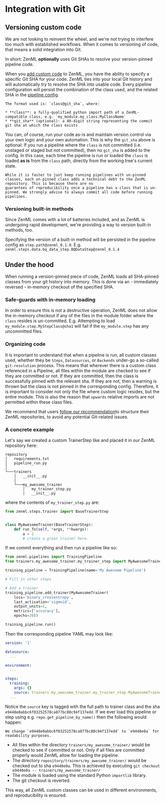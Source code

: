 # Integration with Git

## Versioning custom code

We are not looking to reinvent the wheel, and we're not trying to interfere too much with established workflows. When it comes to versioning of code, 
that means a solid integration into Git.

In short: ZenML **optionally** uses Git SHAs to resolve your version-pinned pipeline code. 

When you [add custom code](../getting-started/creating-custom-logic.md) to ZenML, you have the ability to specify a specific Git SHA for your code.
ZenML ties into your local Git history and will automatically try to resolve the SHA into usable code. 
Every pipeline configuration will persist the combination of the class used, and the related SHA in the 
[pipeline config](../pipelines/what-is-a-pipeline.md). 

```{hint}
The format used is: `class@git_sha`, where:

* **class**: a fully-qualified python import path of a ZenML-compatible class, e.g. `my_module.my_class.MyClassName`
* **git_sha** (optional): a 40-digit string representing the commit git sha at which the class exists
```

You can, of course, run your code as-is and maintain version control via your own logic and your own automation. This is why the `git_sha` above is optional: If 
you run a pipeline where the `class` is not committed (i.e. unstaged or staged but not committed), then no `git_sha` is added to the config. In this case, 
each time the pipeline is run or loaded the `class` is loaded **as is** from the `class` path, directly from the working tree's current state. 

```{warning}
While it is faster to just keep running pipelines with un-pinned classes, each un-pinned class adds a technical debt to the ZenML repository. This is because there are no 
guarantees of reproducibility once a pipeline has a class that is un-pinned. We strongly advise to always commit all code before running pipelines.
```

### Versioning built-in methods

Since ZenML comes with a lot of batteries included, and as ZenML is undergoing rapid development, we're providing a way to version built-in methods, too.

Specifying the version of a built-in method will be persisted in the pipeline config as `step.path@zenml_0.1.0`. 
E.g. `zenml.steps.data.bq_data_step.BQDataStep@zenml_0.1.4`

## Under the hood
When running a version-pinned piece of code, ZenML loads all SHA-pinned classes from your git history into memory.
This is done via an - immediately reversed - in-memory checkout of the specified SHA.

### Safe-guards with in-memory loading
In order to ensure this is not a destructive operation, ZenML does not allow the in-memory checkout if any of the files in the 
module folder where the `class` resides is un-committed. E.g. Attempting to load `my_module.step.MyStepClass@sha1` will fail 
if the `my_module.step` has any uncommitted files.

### Organizing code
It is important to understand that when a pipeline is run, all custom classes used, whether they be `Steps`, `Datasources`, or `Backends` under-go 
a so-called `git-resolution` process. This means that wherever there is a custom class referenced in a Pipeline, all files within the module are checked 
to see if they are committed or not. If they are committed, then the class is successfully pinned with the relevant sha. If they are not, then a warning is 
thrown but the class is not pinned in the corresponding config. Therefore, it is important to consider not only the file where custom logic resides, but the 
entire module. This is also the reason that `upwards` relative imports are not permitted within these class files. 

We recommend that users [follow our recommendation](../getting-started/organizing-zenml.md)to structure their ZenML repositories, to avoid 
any potential Git-related issues.

### A concrete example
Let's say we created a custom TrainerStep like and placed it in our ZenML repository here:

```
repository
│   requirements.txt
│   pipeline_run.py
│
└───trainers
    │   __init__.py
    |
    └───my_awesome_trainer
        │   my_trainer_step.py
        |   __init__.py
```
where the contents of `my_trainer_step.py` are:

```python
from zenml.steps.trainer import BaseTrainerStep


class MyAwesomeTrainer(BaseTrainerStep):
    def run_fn(self, *args, **kwargs):
        a = 1
        # create a great trainer here.
```

If we commit everything and then run a pipeline like so:

```python
from zenml.pipelines import TrainingPipeline
from trainers.my_awesome_trainer.my_trainer_step import MyAwesomeTrainer

training_pipeline = TrainingPipeline(name='My Awesome Pipeline')

# Fill in other steps

# Add a trainer
training_pipeline.add_trainer(MyAwesomeTrainer(
    loss='binary_crossentropy',
    last_activation='sigmoid',
    output_units=1,
    metrics=['accuracy'],
    epochs=20))

training_pipeline.run()
```

Then the corresponding pipeline YAML may look like:

```yaml
version: '1'

datasource:
  ...

environment:
  ...

steps:
  training:
    args: {}
    source: trainers.my_awesome_trainer.my_trainer_step.MyAwesomeTrainer@e9448e0abbc6f03252578ca877bc80c94f137edd
  ...
```

Notice the `source` key is tagged with the full path to trainer class and the sha `e9448e0abbc6f03252578ca877bc80c94f137edd`. If we ever load this pipeline 
or step using e.g. `repo.get_pipeline_by_name()` then the following would happen:

```{hint}
We change `e9448e0abbc6f03252578ca877bc80c94f137edd` to `e9448e0a` for readability purposes.
```

* All files within the directory `trainers/my_awesome_trainer/` would be checked to see if committed or not. Only if all files are committed properly would 
ZenML allow for loading the pipeline.
* The directory `repository/trainers/my_awesome_trainer/` would be checked out to sha `e9448e0a`. This is achieved by executing 
`git checkout e9448e0a -- trainers/my_awesome_trainer/`
* The module is loaded using the standard Python `importlib` library.
* The git checkout is reverted.

This way, all ZenML custom classes can be used in different environments, and reproducibility is ensured.